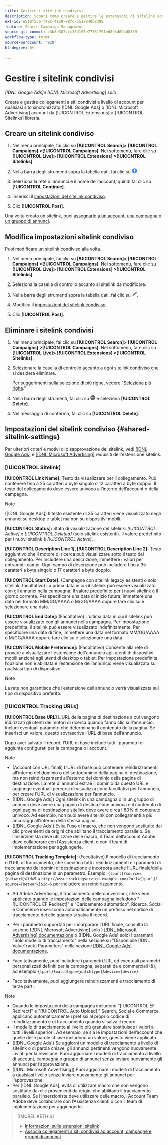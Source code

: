 ```yaml
---
title: Gestire i sitelink condivisi
description: Scopri come creare e gestire le estensioni di sitelink condivise.
exl-id: e510f53b-f48c-4129-887c-351a840b8398
feature: Search Campaign Management
source-git-commit: c3b8e387cfc38d195e77761791e689fd094d8f39
workflow-type: tm+mt
source-wordcount: '928'
ht-degree: 0%

---
```


# Gestire i sitelink condivisi

*[!DNL Google Ads]e [!DNL Microsoft Advertising] solo*

Creare e gestire collegamenti a siti condivisi a livello di account per qualsiasi sito sincronizzato [!DNL Google Ads] o [!DNL Microsoft Advertising] account da [!UICONTROL Extensions] > [!UICONTROL Sitelinks] libreria.

## Creare un sitelink condiviso

1. Nel menu principale, fai clic su **[!UICONTROL Search]> [!UICONTROL Campaigns] >[!UICONTROL Campaigns]**. Nei sottomenu, fare clic su **[!UICONTROL Live]> [!UICONTROL Extensions] >[!UICONTROL Sitelinks]**.

1. Nella barra degli strumenti sopra la tabella dati, fai clic su ![Crea](/help/search-social-commerce/assets/add.png "Crea").

1. Seleziona la rete di annunci e il nome dell’account, quindi fai clic su **[!UICONTROL Continue]**.

1. Inserisci il [impostazioni del sitelink condiviso](#shared-sitelink-settings).

1. Clic **[!UICONTROL Post]**.

Una volta creato un sitelink, puoi [assegnarlo a un account, una campagna o un gruppo di annunci](sitelink-extension-associate.md).

## Modifica impostazioni sitelink condiviso

Puoi modificare un sitelink condiviso alla volta.

1. Nel menu principale, fai clic su **[!UICONTROL Search]> [!UICONTROL Campaigns] >[!UICONTROL Campaigns]**. Nei sottomenu, fare clic su **[!UICONTROL Live]> [!UICONTROL Extensions] >[!UICONTROL Sitelinks]**.

1. Seleziona la casella di controllo accanto al sitelink da modificare.

1. Nella barra degli strumenti sopra la tabella dati, fai clic su ![Modifica](/help/search-social-commerce/assets/edit.png "Modifica").

1. Modifica il [impostazioni del sitelink condiviso](#shared-sitelink-settings).

1. Clic **[!UICONTROL Post]**.

## Eliminare i sitelink condivisi

1. Nel menu principale, fai clic su **[!UICONTROL Search]> [!UICONTROL Campaigns] >[!UICONTROL Campaigns]**. Nei sottomenu, fare clic su **[!UICONTROL Live]> [!UICONTROL Extensions] >[!UICONTROL Sitelinks]**.

1. Selezionare la casella di controllo accanto a ogni sitelink condiviso che si desidera eliminare.

   Per suggerimenti sulla selezione di più righe, vedere &quot;[Seleziona più righe](/help/search-social-commerce/common-tasks/navigation-editing-selection/multiple-rows-select.md).&quot;

1. Nella barra degli strumenti, fai clic su ![Altro](/help/search-social-commerce/assets/more.png "Altro") e seleziona **[!UICONTROL Delete]**.

1. Nel messaggio di conferma, fai clic su **[!UICONTROL Delete]**.

## Impostazioni del sitelink condiviso {#shared-sitelink-settings}

Per ulteriori criteri e motivi di disapprovazione del sitelink, vedi [[!DNL Google Ads]](https://support.google.com/adspolicy/answer/1054210) e [[!DNL Microsoft Advertising]](https://help.ads.microsoft.com/#apex/ads/en/ext60206) requisiti dell&#39;estensione sitelink.

### [!UICONTROL Sitelink]

**[!UICONTROL Link Name]:** Testo da visualizzare per il collegamento. Può contenere fino a 25 caratteri a byte singolo o 12 caratteri a byte doppio. Il testo del collegamento deve essere univoco all’interno dell’account o della campagna.

>[!NOTE]
>
>([!DNL Google Ads]) Il testo esistente di 35 caratteri viene visualizzato negli annunci su desktop e tablet ma non su dispositivi mobili.

**[!UICONTROL Status]:** Stato di visualizzazione del sitelink:  *[!UICONTROL Active]* o *[!UICONTROL Deleted]* (solo sitelink esistenti). Il valore predefinito per i nuovi sitelink è *[!UICONTROL Active]*.

**[!UICONTROL Description Line 1], [!UICONTROL Description Line 2]:** Testo aggiuntivo che il motore di ricerca può visualizzare sotto il testo del collegamento. Per includere una descrizione, immettere i valori per entrambi i campi. Ogni campo di descrizione può includere fino a 35 caratteri a byte singolo o 17 caratteri a byte doppio.

**[!UICONTROL Start Date]:** (Campagne con sitelink legacy esistenti o solo sitelink; facoltativo) La prima data in cui il sitelink può essere visualizzato con gli annunci nella campagna. Il valore predefinito per i nuovi sitelink è il giorno corrente. Per specificare una data di inizio futura, immettere una data nel formato MM/GG/AAAA o M/GG/AAAA oppure fare clic su e selezionare una data.

**[!UICONTROL End Date]:** (Facoltativo) L&#39;ultima data in cui il sitelink può essere visualizzato con gli annunci nella campagna. Per impostazione predefinita, il sitelink può essere visualizzato indefinitamente. Per specificare una data di fine, immettere una data nel formato MM/GG/AAAA o M/GG/AAAA oppure fare clic su e selezionare una data.

**[!UICONTROL Mobile Preference]:** (Facoltativo) Consente alla rete di provare a visualizzare l&#39;estensione dell&#39;annuncio agli utenti di dispositivi mobili anziché agli utenti di desktop o tablet. Per impostazione predefinita, l’opzione non è abilitata e l’estensione dell’annuncio viene visualizzata su qualsiasi tipo di dispositivo.

>[!NOTE]
>
>La rete non garantisce che l’estensione dell’annuncio verrà visualizzata sul tipo di dispositivo preferito.

### [!UICONTROL Tracking URLs]

**[!UICONTROL Base URL]** L’URL della pagina di destinazione a cui vengono indirizzati gli utenti dei motori di ricerca quando fanno clic sull’annuncio. Includi eventuali parametri che determinano il contenuto della pagina. Se inserisci un valore, questo sovrascrive l’URL di base dell’annuncio.

Dopo aver salvato il record, l’URL di base include tutti i parametri di aggiunta configurati per la campagna o l’account.

>[!NOTE]
>
>* (Account con URL finali) L’URL di base può contenere reindirizzamenti all’interno del dominio o del sottodominio della pagina di destinazione, ma non reindirizzamenti all’esterno del dominio della pagina di destinazione. La rete di annunci estrae il dominio da questo URL e aggiunge eventuali percorsi di visualizzazione facoltativi per l’annuncio, per creare l’URL di visualizzazione per l’annuncio.
>* ([!DNL Google Ads]) Ogni sitelink in una campagna o in un gruppo di annunci deve avere una pagina di destinazione univoca e il contenuto di ogni pagina di destinazione sitelink deve avere circa l&#39;80% di contenuto univoco. Ad esempio, non puoi avere sitelink con collegamenti a più ancoraggi all&#39;interno della stessa pagina.
>* ([!DNL Google Ads]) Evita l&#39;uso di macro, che non vengono sostituite dai clic provenienti da origini che abilitano il tracciamento parallelo. Se l’inserzionista deve utilizzare delle macro, il Team dell’account Adobe deve collaborare con l’Assistenza clienti o con il team di implementazione per aggiungerle.

**[!UICONTROL Tracking Template]:** (Facoltativo) Il modello di tracciamento o l’URL di tracciamento, che specifica tutti i reindirizzamenti e i parametri di tracciamento dei domini di destinazione e incorpora anche l’URL finale/della pagina di destinazione in un parametro. Esempio: `{lpurl}?source={network}&id=5` o `http://www.trackingservice.example.com/?url={lpurl}?source={network}&id=5` per includere un reindirizzamento.

* Ad Adobe Advertising, il tracciamento delle conversioni, che viene applicato quando le impostazioni della campagna includono &quot;[!UICONTROL EF Redirect]&quot; e &quot;Caricamento automatico&quot;, Ricerca, Social e Commerce inseriscono automaticamente un prefisso nel codice di tracciamento dei clic quando si salva il record.

* Per i parametri supportati per incorporare l’URL finale, consulta la sezione ([!DNL Microsoft Advertising] solo ) [[!DNL Microsoft Advertising] documentazione](https://help.ads.microsoft.com/#apex/3/en/56799) o ([!DNL Google Ads] solo) i parametri &quot;Solo modello di tracciamento&quot; nella sezione su &quot;Disponibile [!DNL ValueTrack] Parameters&quot; nella sezione [[!DNL Google Ads] documentazione](https://support.google.com/google-ads/answer/6305348).

* Facoltativamente, puoi includere i parametri URL ed eventuali parametri personalizzati definiti per la campagna, separati da e commerciali (&amp;), ad esempio `{lpurl}?matchtype={matchtype}&device={device}`.

* Facoltativamente, puoi aggiungere reindirizzamenti e tracciamento di terze parti.

>[!NOTE]
>
>* Quando le impostazioni della campagna includono &quot;[!UICONTROL EF Redirect]&quot; e &quot;[!UICONTROL Auto Upload],&quot; Search, Social e Commerce applicano automaticamente i prefissi al proprio codice di reindirizzamento e di tracciamento quando si salva il record.
>* Il modello di tracciamento al livello più granulare sostituisce i valori a tutti i livelli superiori. Ad esempio, se sia le impostazioni dell’account che quelle delle parole chiave includono un valore, questo viene applicato.
>* ([!DNL Google Ads]) Se aggiorni un modello di tracciamento a livello di sitelink o di parola chiave, gli annunci pertinenti vengono nuovamente inviati per la revisione. Puoi aggiornare i modelli di tracciamento a livello di account, campagna o gruppo di annunci senza inviare nuovamente gli annunci per l’approvazione.
>* ([!DNL Microsoft Advertising]) Puoi aggiornare i modelli di tracciamento a qualsiasi livello senza inviare nuovamente gli annunci per l’approvazione.
>* Per [!DNL Google Ads], evita di utilizzare macro che non vengono sostituite dai clic provenienti da origini che abilitano il tracciamento parallelo. Se l’inserzionista deve utilizzare delle macro, l’Account Team Adobe deve collaborare con l’Assistenza clienti o con il team di implementazione per aggiungerle.

>[!MORELIKETHIS]
>
>* [Informazioni sulle estensioni sitelink](sitelink-extension-about.md)
>* [Associa collegamenti a siti condivisi ad account, campagne e gruppi di annunci](sitelink-extension-associate.md)
